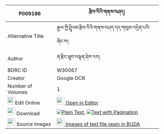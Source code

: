 |P009186|རྩིབ་རིའི་གནས་བཤད། 
| --- | --- 
|Alternative Title |རྒྱལ་གྱི་ཤྲཱིའམ་རྩིབ་རིའི་གནས་བཤད་དད་གསུམ་འདྲེན་པའི་ཞིང་ས།
|Author| ན་རྫིང་ཐུབ་བསྟན་ཤེས་རབ།
|BDRC ID | W30067
|Creator | Google OCR
|Number of Volumes| 1
|<img width="25" src="https://img.icons8.com/color/25/000000/edit-property.png">Edit Online| [<img width="25" src="https://avatars.githubusercontent.com/u/45091458?s=200&v=4"> Open in Editor](http://editor.openpecha.org/P009186)
|<img width="25" src="https://img.icons8.com/fluent/48/000000/download-2.png"/>  Download | [![](https://img.icons8.com/color/20/000000/txt.png)Plain Text](https://github.com/Openpecha/P009186/releases/download/v1/tsib_ri_i_neshe_plain_P009186.zip), [![](https://img.icons8.com/color/20/000000/txt.png)Text with Pagination](https://github.com/Openpecha/P009186/releases/download/v1/tsib_ri_i_neshe_pages_P009186.zip)
|<img width="25" src="https://img.icons8.com/plasticine/100/000000/pictures-folder.png"/>  Source Images | [<img width="25" src="https://library.bdrc.io/icons/BUDA-small.svg"> Images of text file open in BUDA](https://library.bdrc.io/show/bdr:W30067)